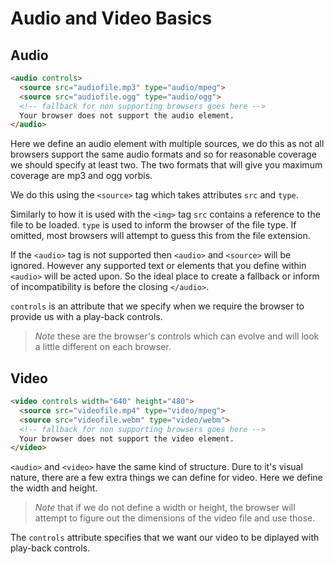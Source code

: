 Audio and Video Basics
======================

Audio
-----

`````html
<audio controls>
  <source src="audiofile.mp3" type="audio/mpeg">
  <source src="audiofile.ogg" type="audio/ogg">
  <!-- fallback for non supporting browsers goes here -->
  Your browser does not support the audio element.
</audio>
`````

Here we define an audio element with multiple sources, we do this as not all browsers support the same audio formats and so for reasonable coverage we should specify at least two. The two formats that will give you maximum coverage are mp3 and ogg vorbis.

We do this using the ``<source>`` tag which takes attributes ``src`` and ``type``.

Similarly to how it is used with the ``<img>`` tag ``src`` contains a reference to the file to be loaded.
``type`` is used to inform the browser of the file type. If omitted, most browsers will attempt to guess this from the file extension.

If the ``<audio>`` tag is not supported then ``<audio>`` and ``<source>`` will be ignored. However any supported text or elements that you define within ``<audio>`` will be acted upon. So the ideal place to create a fallback or inform of incompatibility is before the closing ``</audio>``.

``controls`` is an attribute that we specify when we require the browser to provide us with a play-back controls. 

> *Note* these are the browser's controls which can evolve and will look a little different on each browser.

Video
-----

`````html
<video controls width="640" height="480">
  <source src="videofile.mp4" type="video/mpeg">
  <source src="videofile.webm" type="video/webm">
  <!-- fallback for non supporting browsers goes here -->
  Your browser does not support the video element.
</video>
`````

``<audio>`` and ``<video>`` have the same kind of structure. Dure to it's visual nature, there are a few extra things we can define for video. Here we define the width and height.

> *Note* that if we do not define a width or height, the browser will attempt to figure out the dimensions of the video file and use those.

The ``controls`` attribute specifies that we want our video to be diplayed with play-back controls.




